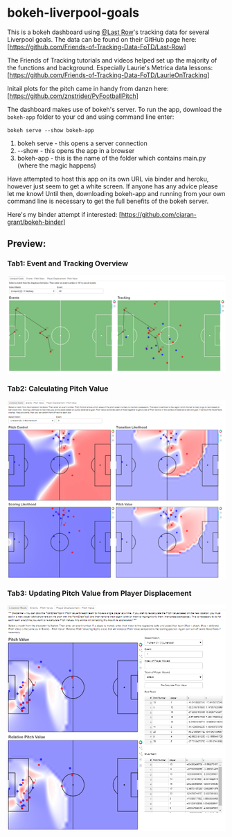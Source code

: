 # bokeh-liverpool-goals

This is a bokeh dashboard using [@Last Row](https://twitter.com/lastrowview)'s tracking data for several Liverpool goals.
The data can be found on their GitHub page here: 
[https://github.com/Friends-of-Tracking-Data-FoTD/Last-Row]

The Friends of Tracking tutorials and videos helped set up the majority of the functions and background.
Especially Laurie's Metrica data lessons: 
[https://github.com/Friends-of-Tracking-Data-FoTD/LaurieOnTracking]

Initail plots for the pitch came in handy from danzn here: 
[https://github.com/znstrider/PyFootballPitch]

The dashboard makes use of bokeh's server. To run the app, download the `bokeh-app` folder to your cd and using command line enter:
  ```
  bokeh serve --show bokeh-app
  ```
1. bokeh serve - this opens a server connection
2. --show - this opens the app in a browser
3. bokeh-app - this is the name of the folder which contains main.py (where the magic happens)

Have attempted to host this app on its own URL via binder and heroku, however just seem to get a white screen. If anyone has any advice please let me know!
Until then, downloading bokeh-app and running from your own command line is necessary to get the full benefits of the bokeh server.

Here's my binder attempt if interested:
[https://github.com/ciaran-grant/bokeh-binder]


## Preview:

### Tab1: Event and Tracking Overview

<img src="goals-overview.PNG" align="center">

### Tab2: Calculating Pitch Value

<img src="pitch-value.PNG" align="center">

### Tab3: Updating Pitch Value from Player Displacement

<img src="player-displacement.PNG" align="center">




